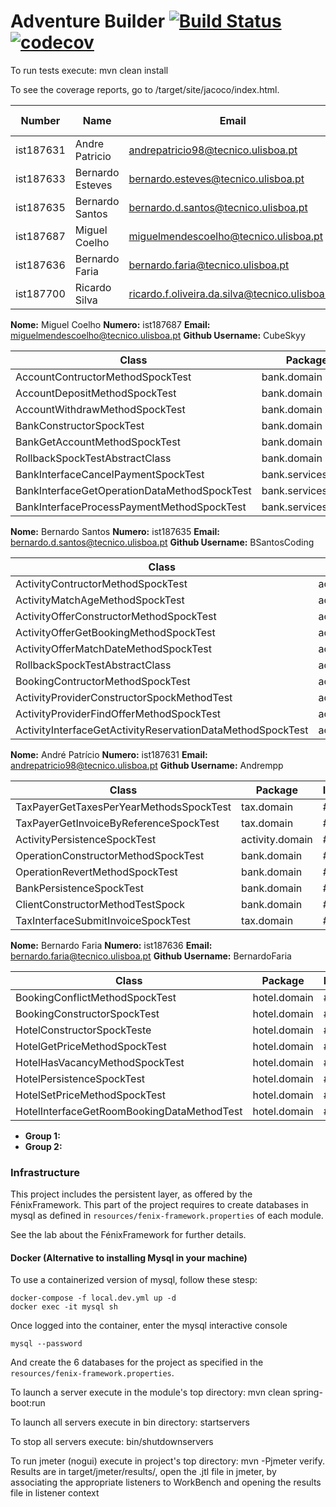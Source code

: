 # Adventure Builder [![Build Status](https://travis-ci.com/tecnico-softeng/prototype-2018.svg?token=fJ1UzWxWjpuNcHWPhqjT&branch=master)](https://travis-ci.com/tecnico-softeng/prototype-2018) [![codecov](https://codecov.io/gh/tecnico-softeng/prototype-2018/branch/master/graph/badge.svg?token=OPjXGqoNEm)](https://codecov.io/gh/tecnico-softeng/prototype-2018)


To run tests execute: mvn clean install

To see the coverage reports, go to <module name>/target/site/jacoco/index.html.


|   Number   |          Name           |            Email        |   GitHub Username  | Group |
| ---------- | ----------------------- | ----------------------- | -------------------| ----- |
|ist187631   |Andre Patricio           |andrepatricio98@tecnico.ulisboa.pt            |Andrempp                    |   1   |
|ist187633 |  Bernardo Esteves           | bernardo.esteves@tecnico.ulisboa.pt        | esteveste                   |   1   |
| ist187635  | Bernardo Santos         | bernardo.d.santos@tecnico.ulisboa.pt         | BSantosCoding                   |   1   |
| ist187687  |  Miguel Coelho          |   miguelmendescoelho@tecnico.ulisboa.pt      |  CubeSkyy                  |   2   |
|ist187636   |Bernardo Faria           |bernardo.faria@tecnico.ulisboa.pt             |BernardoFaria                    |   2   |
|ist187700   |Ricardo Silva            |ricardo.f.oliveira.da.silva@tecnico.ulisboa.pt|genlike|2|


**Nome:** Miguel Coelho **Numero:** ist187687 **Email:** miguelmendescoelho@tecnico.ulisboa.pt  **Github Username:** CubeSkyy

|   Class                                      |          Package      | Issue |  
| -------------------------------------------- | --------------------- | ----- |
| AccountContructorMethodSpockTest             |bank.domain            | #13   |
| AccountDepositMethodSpockTest                |bank.domain            | #14   |
| AccountWithdrawMethodSpockTest               |bank.domain            | #15   |
| BankConstructorSpockTest                     |bank.domain            | #16   |
| BankGetAccountMethodSpockTest                |bank.domain            | #17   |
| RollbackSpockTestAbstractClass               |bank.domain            | #22   |
| BankInterfaceCancelPaymentSpockTest          |bank.services.local    | #19   |
| BankInterfaceGetOperationDataMethodSpockTest |bank.services.local    | #20   |
| BankInterfaceProcessPaymentMethodSpockTest   |bank.services.local    | #21   |

**Nome:** Bernardo Santos **Numero:** ist187635 **Email:** bernardo.d.santos@tecnico.ulisboa.pt  **Github Username:** BSantosCoding

|   Class                                                    |          Package      | Issue |  
| ---------------------------------------------------------- | --------------------- | ----- |
| ActivityContructorMethodSpockTest                          |activity.domain        | #1    |
| ActivityMatchAgeMethodSpockTest                            |activity.domain        | #3    |
| ActivityOfferConstructorMethodSpockTest                    |activity.domain        | #4    |
| ActivityOfferGetBookingMethodSpockTest                     |activity.domain        | #5    |
| ActivityOfferMatchDateMethodSpockTest                      |activity.domain        | #6    |
| RollbackSpockTestAbstractClass                             |activity.domain        | #2    |
| BookingContructorMethodSpockTest                           |activity.domain        | #12   |
| ActivityProviderConstructorSpockMethodTest                 |activity.domain        | #10   |
| ActivityProviderFindOfferMethodSpockTest                   |activity.domain        | #11   |
| ActivityInterfaceGetActivityReservationDataMethodSpockTest |activity.services.local| #8    |

**Nome:** André Patrício **Numero:** ist187631 **Email:** andrepatricio98@tecnico.ulisboa.pt  **Github Username:** Andrempp

|   Class                                                    |          Package      | Issue |  
| ---------------------------------------------------------- | --------------------- | ----- |
| TaxPayerGetTaxesPerYearMethodsSpockTest                    |tax.domain        	 | #57   |
| TaxPayerGetInvoiceByReferenceSpockTest                     |tax.domain        	 | #55   |
| ActivityPersistenceSpockTest                  	 		 |activity.domain        | #9    |
| OperationConstructorMethodSpockTest                        |bank.domain        	 | #45   |
| OperationRevertMethodSpockTest                             |bank.domain            | #46   |
| BankPersistenceSpockTest                                   |bank.domain            | #23   |
| ClientConstructorMethodTestSpock                           |bank.domain            | #44   |
| TaxInterfaceSubmitInvoiceSpockTest                  		 |tax.domain             | #56   |

**Nome:** Bernardo Faria **Numero:** ist187636 **Email:** bernardo.faria@tecnico.ulisboa.pt  **Github Username:** BernardoFaria

|   Class                                                    |          Package      | Issue |
| ---------------------------------------------------------- | --------------------- | ----- |
| BookingConflictMethodSpockTest                             |hotel.domain        	 | #29   |
| BookingConstructorSpockTest                                |hotel.domain        	 | #30   |
| HotelConstructorSpockTeste                     	 		 |hotel.domain           | #31   |
| HotelGetPriceMethodSpockTest                               |hotel.domain        	 | #32   |
| HotelHasVacancyMethodSpockTest                             |hotel.domain           | #33   |
| HotelPersistenceSpockTest                                  |hotel.domain           | #34   |
| HotelSetPriceMethodSpockTest                               |hotel.domain           | #35   |
| HotelInterfaceGetRoomBookingDataMethodTest                 |hotel.domain           | #58   |

- **Group 1:**
- **Group 2:**

### Infrastructure

This project includes the persistent layer, as offered by the FénixFramework.
This part of the project requires to create databases in mysql as defined in `resources/fenix-framework.properties` of each module.

See the lab about the FénixFramework for further details.

#### Docker (Alternative to installing Mysql in your machine)

To use a containerized version of mysql, follow these stesp:

```
docker-compose -f local.dev.yml up -d
docker exec -it mysql sh
```

Once logged into the container, enter the mysql interactive console

```
mysql --password
```

And create the 6 databases for the project as specified in
the `resources/fenix-framework.properties`.

To launch a server execute in the module's top directory: mvn clean spring-boot:run

To launch all servers execute in bin directory: startservers

To stop all servers execute: bin/shutdownservers

To run jmeter (nogui) execute in project's top directory: mvn -Pjmeter verify. Results are in target/jmeter/results/, open the .jtl file in jmeter, by associating the appropriate listeners to WorkBench and opening the results file in listener context
